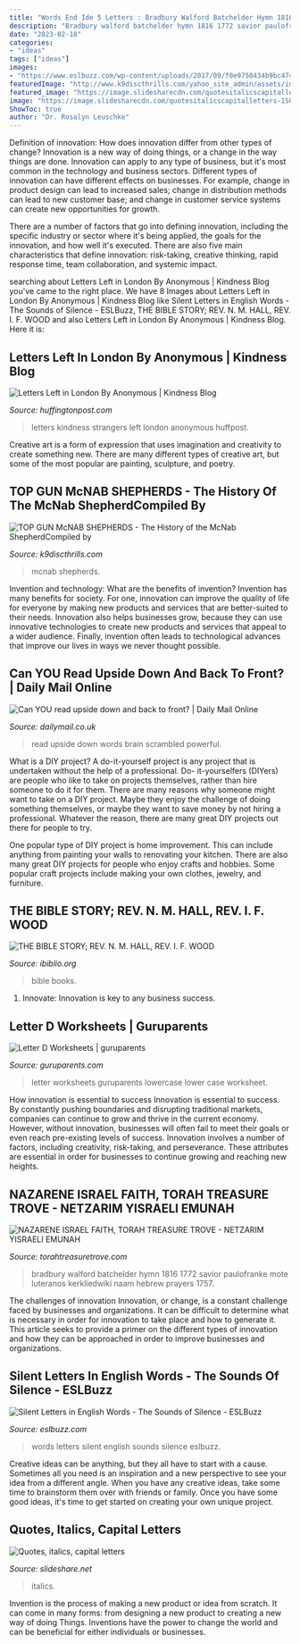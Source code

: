 ```yaml
---
title: "Words End Ide 5 Letters : Bradbury Walford Batchelder Hymn 1816 1772 Savior Paulofranke Mote Luteranos Kerkliedwiki Naam Hebrew Prayers 1757"
description: "Bradbury walford batchelder hymn 1816 1772 savior paulofranke mote luteranos kerkliedwiki naam hebrew prayers 1757"
date: "2023-02-18"
categories:
- "ideas"
tags: ["ideas"]
images:
- "https://www.eslbuzz.com/wp-content/uploads/2017/09/f0e9750434b9bc4746370ce7f836609a.jpg"
featuredImage: "http://www.k9discthrills.com/yahoo_site_admin/assets/images/Alvinas_Maggie.63155447_std.jpg"
featured_image: "https://image.slidesharecdn.com/quotesitalicscapitalletters-150804134316-lva1-app6891/95/quotes-italics-capital-letters-6-638.jpg?cb=1438695866"
image: "https://image.slidesharecdn.com/quotesitalicscapitalletters-150804134316-lva1-app6891/95/quotes-italics-capital-letters-6-638.jpg?cb=1438695866"
ShowToc: true
author: "Dr. Rosalyn Leuschke"
---
```



Definition of innovation: How does innovation differ from other types of change?
Innovation is a new way of doing things, or a change in the way things are done. Innovation can apply to any type of business, but it's most common in the technology and business sectors.
Different types of innovation can have different effects on businesses. For example, change in product design can lead to increased sales; change in distribution methods can lead to new customer base; and change in customer service systems can create new opportunities for growth.

There are a number of factors that go into defining innovation, including the specific industry or sector where it's being applied, the goals for the innovation, and how well it's executed. There are also five main characteristics that define innovation: risk-taking, creative thinking, rapid response time, team collaboration, and systemic impact.

	

		
searching about Letters Left in London By Anonymous | Kindness Blog you've came to the right place. We have 8 Images about Letters Left in London By Anonymous | Kindness Blog like Silent Letters in English Words - The Sounds of Silence - ESLBuzz, THE BIBLE STORY; REV. N. M. HALL, REV. I. F. WOOD and also Letters Left in London By Anonymous | Kindness Blog. Here it is:
		
    
## Letters Left In London By Anonymous | Kindness Blog

<img loading=lazy src="http://i.huffpost.com/gen/2309972/thumbs/o-LETTERS-TO-STRANGERS-facebook.jpg" onerror="this.onerror=null;this.src='https://tse4.mm.bing.net/th?id=OIP.aBkW2o-tCKsTq-JOpDkyYQHaDt&amp;pid=15.1';" alt="Letters Left in London By Anonymous | Kindness Blog">

_Source: huffingtonpost.com_

>letters kindness strangers left london anonymous huffpost. 

	

Creative art is a form of expression that uses imagination and creativity to create something new. There are many different types of creative art, but some of the most popular are painting, sculpture, and poetry.

    
## TOP GUN McNAB SHEPHERDS - The History Of The McNab ShepherdCompiled By

<img loading=lazy src="http://www.k9discthrills.com/yahoo_site_admin/assets/images/Alvinas_Maggie.63155447_std.jpg" onerror="this.onerror=null;this.src='https://tse1.mm.bing.net/th?id=OIP.X3nF4ObwrmAY5h9kQkzFsAHaJ4&amp;pid=15.1';" alt="TOP GUN McNAB SHEPHERDS - The History of the McNab ShepherdCompiled by">

_Source: k9discthrills.com_

>mcnab shepherds. 

	

Invention and technology: What are the benefits of invention?
Invention has many benefits for society. For one, innovation can improve the quality of life for everyone by making new products and services that are better-suited to their needs. Innovation also helps businesses grow, because they can use innovative technologies to create new products and services that appeal to a wider audience. Finally, invention often leads to technological advances that improve our lives in ways we never thought possible.

    
## Can YOU Read Upside Down And Back To Front? | Daily Mail Online

<img loading=lazy src="https://i.dailymail.co.uk/i/pix/2016/10/28/13/39CF713D00000578-0-image-a-105_1477659591660.jpg" onerror="this.onerror=null;this.src='https://tse2.mm.bing.net/th?id=OIP.3Z098egh-wy5zOF-Uusd_AHaGh&amp;pid=15.1';" alt="Can YOU read upside down and back to front? | Daily Mail Online">

_Source: dailymail.co.uk_

>read upside down words brain scrambled powerful. 

	

What is a DIY project?
A do-it-yourself project is any project that is undertaken without the help of a professional. Do- it-yourselfers (DIYers) are people who like to take on projects themselves, rather than hire someone to do it for them.
There are many reasons why someone might want to take on a DIY project. Maybe they enjoy the challenge of doing something themselves, or maybe they want to save money by not hiring a professional. Whatever the reason, there are many great DIY projects out there for people to try.

One popular type of DIY project is home improvement. This can include anything from painting your walls to renovating your kitchen. There are also many great DIY projects for people who enjoy crafts and hobbies. Some popular craft projects include making your own clothes, jewelry, and furniture.

    
## THE BIBLE STORY; REV. N. M. HALL, REV. I. F. WOOD

<img loading=lazy src="http://www.ibiblio.org/pub/docs/books/gutenberg/3/2/7/3/32736/32736-h/images/v0/177f.jpg" onerror="this.onerror=null;this.src='https://tse2.mm.bing.net/th?id=OIP.Jw2OTKn2s4nXvjArtJDs_gHaLN&amp;pid=15.1';" alt="THE BIBLE STORY; REV. N. M. HALL, REV. I. F. WOOD">

_Source: ibiblio.org_

>bible books. 

	

1. Innovate: Innovation is key to any business success.

    
## Letter D Worksheets | Guruparents

<img loading=lazy src="http://www.guruparents.com/image-files/alphabet-worksheets-handwriting-lower-case-letter-d.png" onerror="this.onerror=null;this.src='https://tse1.mm.bing.net/th?id=OIP.sW13Qi0-xncJDeyfYqPFmAHaJ4&amp;pid=15.1';" alt="Letter D Worksheets | guruparents">

_Source: guruparents.com_

>letter worksheets guruparents lowercase lower case worksheet. 

	

How innovation is essential to success
Innovation is essential to success. By constantly pushing boundaries and disrupting traditional markets, companies can continue to grow and thrive in the current economy. However, without innovation, businesses will often fail to meet their goals or even reach pre-existing levels of success. Innovation involves a number of factors, including creativity, risk-taking, and perseverance. These attributes are essential in order for businesses to continue growing and reaching new heights.

    
## NAZARENE ISRAEL FAITH, TORAH TREASURE TROVE - NETZARIM YISRAELI EMUNAH

<img loading=lazy src="https://torahtreasuretrove.com/yahoo_site_admin/assets/images/bradbury_wb_2.20144913_std.jpg" onerror="this.onerror=null;this.src='https://tse1.mm.bing.net/th?id=OIP.zWZLwuO8XNZOxTH5oNAVdAAAAA&amp;pid=15.1';" alt="NAZARENE ISRAEL FAITH, TORAH TREASURE TROVE - NETZARIM YISRAELI EMUNAH">

_Source: torahtreasuretrove.com_

>bradbury walford batchelder hymn 1816 1772 savior paulofranke mote luteranos kerkliedwiki naam hebrew prayers 1757. 

	

The challenges of innovation
Innovation, or change, is a constant challenge faced by businesses and organizations. It can be difficult to determine what is necessary in order for innovation to take place and how to generate it. This article seeks to provide a primer on the different types of innovation and how they can be approached in order to improve businesses and organizations.

    
## Silent Letters In English Words - The Sounds Of Silence - ESLBuzz

<img loading=lazy src="https://www.eslbuzz.com/wp-content/uploads/2017/09/f0e9750434b9bc4746370ce7f836609a.jpg" onerror="this.onerror=null;this.src='https://tse1.mm.bing.net/th?id=OIP.jL4nTWet9bHaOsyhe7n3rAHaLs&amp;pid=15.1';" alt="Silent Letters in English Words - The Sounds of Silence - ESLBuzz">

_Source: eslbuzz.com_

>words letters silent english sounds silence eslbuzz. 

	

Creative ideas can be anything, but they all have to start with a cause. Sometimes all you need is an inspiration and a new perspective to see your idea from a different angle. When you have any creative ideas, take some time to brainstorm them over with friends or family. Once you have some good ideas, it's time to get started on creating your own unique project.

    
## Quotes, Italics, Capital Letters

<img loading=lazy src="https://image.slidesharecdn.com/quotesitalicscapitalletters-150804134316-lva1-app6891/95/quotes-italics-capital-letters-6-638.jpg?cb=1438695866" onerror="this.onerror=null;this.src='https://tse2.mm.bing.net/th?id=OIP.JJgNwv5PJZCI1b4-TQPfbAHaFj&amp;pid=15.1';" alt="Quotes, italics, capital letters">

_Source: slideshare.net_

>italics. 

	

Invention is the process of making a new product or idea from scratch. It can come in many forms: from designing a new product to creating a new way of doing Things. Inventions have the power to change the world and can be beneficial for either individuals or businesses.

